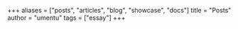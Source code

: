 +++
aliases = ["posts", "articles", "blog", "showcase", "docs"]
title = "Posts"
author = "umentu"
tags = ["essay"]
+++
